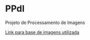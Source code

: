# PPdI
Projeto de Processamento de Imagens

[Link para base de imagens utilizada](https://drive.google.com/drive/folders/0Bw09ruF6ZUMrWkE2NVJoOHp5LWc?usp=sharing)

